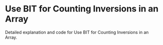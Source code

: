 # Use BIT for Counting Inversions in an Array

Detailed explanation and code for Use BIT for Counting Inversions in an Array.